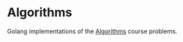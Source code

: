 # Algorithms
Golang implementations of the [Algorithms](https://www.coursera.org/learn/algorithms-part1) course problems.
